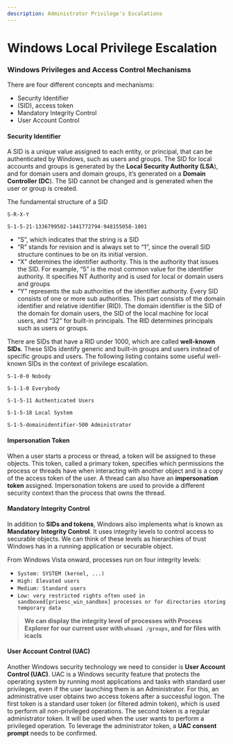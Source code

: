 ```yaml
---
description: Administrator Privilege's Escalations
---
```


# Windows Local Privilege Escalation

### Windows Privileges and Access Control Mechanisms <a href="#windows-privileges-and-access-control-mechanisms" id="windows-privileges-and-access-control-mechanisms"></a>

There are four different concepts and mechanisms:

* Security Identifier
* (SID), access token
* Mandatory Integrity Control
* User Account Control

#### Security Identifier <a href="#security-identifier" id="security-identifier"></a>

A SID is a unique value assigned to each entity, or principal, that can be authenticated by Windows, such as users and groups. The SID for local accounts and groups is generated by the **Local Security Authority (LSA**), and for domain users and domain groups, it’s generated on a **Domain Controller (DC**). The SID cannot be changed and is generated when the user or group is created.

The fundamental structure of a SID

`S-R-X-Y`

`S-1-5-21-1336799502-1441772794-948155058-1001`

* “S”, which indicates that the string is a SID
* “R” stands for revision and is always set to “1”, since the overall SID structure continues to be on its initial version.
* “X” determines the identifier authority. This is the authority that issues the SID. For example, “5” is the most common value for the identifier authority. It specifies NT Authority and is used for local or domain users and groups
* “Y” represents the sub authorities of the identifier authority. Every SID consists of one or more sub authorities. This part consists of the domain identifier and relative identifier (RID). The domain identifier is the SID of the domain for domain users, the SID of the local machine for local users, and “32” for built-in principals. The RID determines principals such as users or groups.

There are SIDs that have a RID under 1000, which are called **well-known SIDs**. These SIDs identify generic and built-in groups and users instead of specific groups and users. The following listing contains some useful well-known SIDs in the context of privilege escalation.

`S-1-0-0 Nobody`

`S-1-1-0 Everybody`

`S-1-5-11 Authenticated Users`

`S-1-5-18 Local System`

`S-1-5-domainidentifier-500 Administrator`

#### **Impersonation Token** <a href="#impersonation-token" id="impersonation-token"></a>

When a user starts a process or thread, a token will be assigned to these objects. This token, called a primary token, specifies which permissions the process or threads have when interacting with another object and is a copy of the access token of the user. A thread can also have an **impersonation token** assigned. Impersonation tokens are used to provide a different security context than the process that owns the thread.

#### **Mandatory Integrity Control** <a href="#mandatory-integrity-control" id="mandatory-integrity-control"></a>

In addition to **SIDs and tokens**, Windows also implements what is known as **Mandatory Integrity Control**. It uses integrity levels to control access to securable objects. We can think of these levels as hierarchies of trust Windows has in a running application or securable object.

From Windows Vista onward, processes run on four integrity levels:

* `System: SYSTEM (kernel, ...)`
* `High: Elevated users`
* `Medium: Standard users`
* `Low: very restricted rights often used in sandboxed[privesc_win_sandbox] processes or for directories storing temporary data`

> **We can display the integrity level of processes with Process Explorer for our current user with `whoami /groups`, and for files with icacls**

#### User Account Control (UAC) <a href="#user-account-control-uac" id="user-account-control-uac"></a>

Another Windows security technology we need to consider is **User Account Control (UAC)**. UAC is a Windows security feature that protects the operating system by running most applications and tasks with standard user privileges, even if the user launching them is an Administrator. For this, an administrative user obtains two access tokens after a successful logon. The first token is a standard user token (or filtered admin token), which is used to perform all non-privileged operations. The second token is a regular administrator token. It will be used when the user wants to perform a privileged operation. To leverage the administrator token, a **UAC consent prompt** needs to be confirmed.
